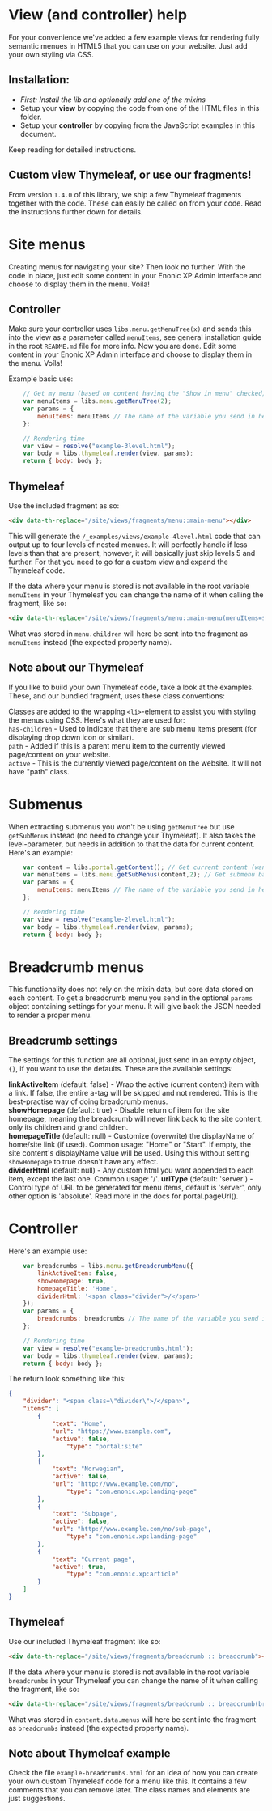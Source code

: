 # View (and controller) help

For your convenience we've added a few example views for rendering fully semantic menues in HTML5 that you can use on your website. Just add your own styling via CSS.

## Installation:

* *First: Install the lib and optionally add one of the mixins*
* Setup your **view** by copying the code from one of the HTML files in this folder.
* Setup your **controller** by copying from the JavaScript examples in this document.

Keep reading for detailed instructions.

## Custom view Thymeleaf, or use our fragments!

From version `1.4.0` of this library, we ship a few Thymeleaf fragments together with the code. These can easily be called on from your code. Read the instructions further down for details.

# Site menus

Creating menus for navigating your site? Then look no further. With the code in place, just edit some content in your Enonic XP Admin interface and choose to display them in the menu. Voíla!

## Controller

Make sure your controller uses `libs.menu.getMenuTree(x)` and sends this into the view as a parameter called `menuItems`, see general installation guide in the root `README.md` file for more info. Now you are done. Edit some content in your Enonic XP Admin interface and choose to display them in the menu. Voíla!

Example basic use:

```javascript
	// Get my menu (based on content having the "Show in menu" checked).
	var menuItems = libs.menu.getMenuTree(2);
	var params = {
		menuItems: menuItems // The name of the variable you send in here - menuItems - is expected by Thymeleaf.
	};

	// Rendering time
	var view = resolve("example-3level.html");
	var body = libs.thymeleaf.render(view, params);
	return { body: body };
```

## Thymeleaf

Use the included fragment as so:

```html
<div data-th-replace="/site/views/fragments/menu::main-menu"></div>
```

This will generate the `/_examples/views/example-4level.html` code that can output up to four levels of nested menues. It will perfectly handle if less levels than that are present, however, it will basically just skip levels 5 and further. For that you need to go for a custom view and expand the Thymeleaf code.

If the data where your menu is stored is not available in the root variable `menuItems` in your Thymeleaf you can change the name of it when calling the fragment, like so:

```html
<div data-th-replace="/site/views/fragments/menu::main-menu(menuItems=${menu.children})"></div>
```

What was stored in `menu.children` will here be sent into the fragment as `menuItems` instead (the expected property name).

## Note about our Thymeleaf

If you like to build your own Thymeleaf code, take a look at the examples. These, and our bundled fragment, uses these class conventions:

Classes are added to the wrapping `<li>`-element to assist you with styling the menus using CSS. Here's what they are used for:  
`has-children` - Used to indicate that there are sub menu items present (for displaying drop down icon or similar).  
`path` - Added if this is a parent menu item to the currently viewed page/content on your website.  
`active` - This is the currently viewed page/content on the website. It will not have "path" class.

# Submenus

When extracting submenus you won't be using `getMenuTree` but use `getSubMenus` instead (no need to change your Thymeleaf). It also takes the level-parameter, but needs in addition to that the data for current content. Here's an example:

```javascript
	var content = libs.portal.getContent(); // Get current content (want a menu from another area of your site? Fetch the content data for that item instead!)
	var menuItems = libs.menu.getSubMenus(content,2); // Get submenu based on the content
	var params = {
		menuItems: menuItems // The name of the variable you send in here - menuItems - is expected by Thymeleaf.
	};

	// Rendering time
	var view = resolve("example-2level.html");
	var body = libs.thymeleaf.render(view, params);
	return { body: body };
```

# Breadcrumb menus

This functionality does not rely on the mixin data, but core data stored on each content. To get a breadcrumb menu you send in the optional `params` object containing settings for your menu. It will give back the JSON needed to render a proper menu.

## Breadcrumb settings

The settings for this function are all optional, just send in an empty object, `{}`, if you want to use the defaults. These are the available settings:

**linkActiveItem** (default: false) - Wrap the active (current content) item with a link. If false, the entire a-tag will be skipped and not rendered. This is the best-practise way of doing breadcrumb menus.  
**showHomepage** (default: true) - Disable return of item for the site homepage, meaning the breadcrumb will never link back to the site content, only its children and grand children.  
**homepageTitle** (default: null) - Customize (overwrite) the displayName of home/site link (if used). Common usage: "Home" or "Start". If empty, the site content's displayName value will be used. Using this without setting `showHomepage` to true doesn't have any effect.  
**dividerHtml** (default: null) - Any custom html you want appended to each item, except the last one. Common usage: '<span class="divider">/</span>'.
**urlType** (default: 'server') - Control type of URL to be generated for menu items, default is 'server', only other option is 'absolute'. Read more in the docs for portal.pageUrl().

# Controller

Here's an example use:

```javascript
	var breadcrumbs = libs.menu.getBreadcrumbMenu({
		linkActiveItem: false,
		showHomepage: true,
		homepageTitle: 'Home',
		dividerHtml: '<span class="divider">/</span>'
	});
	var params = {
		breadcrumbs: breadcrumbs // The name of the variable you send in here - breadcrumbs - is expected by Thymeleaf.
	};

	// Rendering time
	var view = resolve("example-breadcrumbs.html");
	var body = libs.thymeleaf.render(view, params);
	return { body: body };
```

The return look something like this:

```JSON
{
    "divider": "<span class=\"divider\">/</span>",
    "items": [
        {
            "text": "Home",
            "url": "https://www.example.com",
            "active": false,
				"type": "portal:site"
        },
        {
            "text": "Norwegian",
            "active": false,
            "url": "http://www.example.com/no",
				"type": "com.enonic.xp:landing-page"
        },
        {
            "text": "Subpage",
            "active": false,
            "url": "http://www.example.com/no/sub-page",
				"type": "com.enonic.xp:landing-page"
        },
        {
            "text": "Current page",
            "active": true,
				"type": "com.enonic.xp:article"
        }
    ]
}
```

## Thymeleaf

Use our included Thymeleaf fragment like so:

```html
<div data-th-replace="/site/views/fragments/breadcrumb :: breadcrumb"></div>
```

If the data where your menu is stored is not available in the root variable `breadcrumbs` in your Thymeleaf you can change the name of it when calling the fragment, like so:

```html
<div data-th-replace="/site/views/fragments/breadcrumb :: breadcrumb(breadcrumbs=${content.data.menus})"></div>
```

What was stored in `content.data.menus` will here be sent into the fragment as `breadcrumbs` instead (the expected property name).

## Note about Thymeleaf example

Check the file `example-breadcrumbs.html` for an idea of how you can create your own custom Thymeleaf code for a menu like this. It contains a few comments that you can remove later. The class names and elements are just suggestions.
